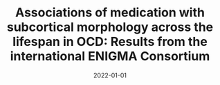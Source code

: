 ---
title: "Associations of medication with subcortical morphology across the lifespan in OCD: Results from the international ENIGMA Consortium"
collection: publications
permalink: /publication/2022-associations-of-medication-enigma-ocd/
date: 2022-01-01
authors: "The ENIGMA-OCD Working Group (including Liu, Y.)"
journal: "Journal of Affective Disorders"
pmid: "36041582"
---